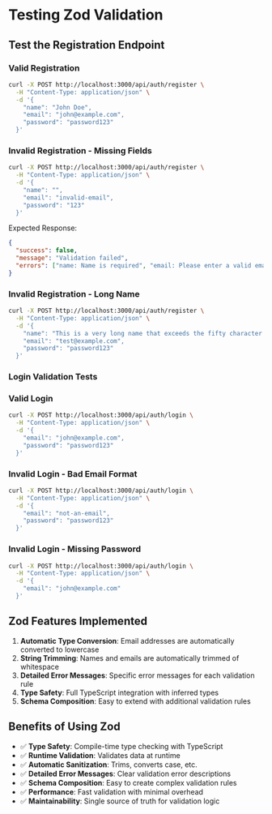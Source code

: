 # Testing Zod Validation

## Test the Registration Endpoint

### Valid Registration

```bash
curl -X POST http://localhost:3000/api/auth/register \
  -H "Content-Type: application/json" \
  -d '{
    "name": "John Doe",
    "email": "john@example.com",
    "password": "password123"
  }'
```

### Invalid Registration - Missing Fields

```bash
curl -X POST http://localhost:3000/api/auth/register \
  -H "Content-Type: application/json" \
  -d '{
    "name": "",
    "email": "invalid-email",
    "password": "123"
  }'
```

Expected Response:

```json
{
  "success": false,
  "message": "Validation failed",
  "errors": ["name: Name is required", "email: Please enter a valid email address", "password: Password must be at least 6 characters long"]
}
```

### Invalid Registration - Long Name

```bash
curl -X POST http://localhost:3000/api/auth/register \
  -H "Content-Type: application/json" \
  -d '{
    "name": "This is a very long name that exceeds the fifty character limit and should be rejected",
    "email": "test@example.com",
    "password": "password123"
  }'
```

### Login Validation Tests

### Valid Login

```bash
curl -X POST http://localhost:3000/api/auth/login \
  -H "Content-Type: application/json" \
  -d '{
    "email": "john@example.com",
    "password": "password123"
  }'
```

### Invalid Login - Bad Email Format

```bash
curl -X POST http://localhost:3000/api/auth/login \
  -H "Content-Type: application/json" \
  -d '{
    "email": "not-an-email",
    "password": "password123"
  }'
```

### Invalid Login - Missing Password

```bash
curl -X POST http://localhost:3000/api/auth/login \
  -H "Content-Type: application/json" \
  -d '{
    "email": "john@example.com"
  }'
```

## Zod Features Implemented

1. **Automatic Type Conversion**: Email addresses are automatically converted to lowercase
2. **String Trimming**: Names and emails are automatically trimmed of whitespace
3. **Detailed Error Messages**: Specific error messages for each validation rule
4. **Type Safety**: Full TypeScript integration with inferred types
5. **Schema Composition**: Easy to extend with additional validation rules

## Benefits of Using Zod

- ✅ **Type Safety**: Compile-time type checking with TypeScript
- ✅ **Runtime Validation**: Validates data at runtime
- ✅ **Automatic Sanitization**: Trims, converts case, etc.
- ✅ **Detailed Error Messages**: Clear validation error descriptions
- ✅ **Schema Composition**: Easy to create complex validation rules
- ✅ **Performance**: Fast validation with minimal overhead
- ✅ **Maintainability**: Single source of truth for validation logic

